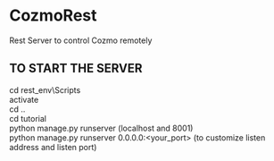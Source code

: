# CozmoRest
Rest Server to control Cozmo remotely 

## TO START THE SERVER
  cd rest_env\Scripts <br>
  activate <br>
  cd .. <br>
  cd tutorial <br>
  python manage.py runserver (localhost and 8001) <br>
  python manage.py runserver 0.0.0.0:<your_port> (to customize listen address and listen port) <br>

  
